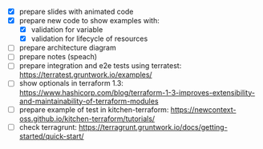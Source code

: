- [x] prepare slides with animated code
- [x] prepare new code to show examples with:
  - [x] validation for variable
  - [x] validation for lifecycle of resources 
- [ ] prepare architecture diagram
- [ ] prepare notes (speach)
- [ ] prepare integration and e2e tests using terratest: https://terratest.gruntwork.io/examples/
- [ ] show optionals in terraform 1.3: https://www.hashicorp.com/blog/terraform-1-3-improves-extensibility-and-maintainability-of-terraform-modules
- [ ] prepare example of test in kitchen-terraform: https://newcontext-oss.github.io/kitchen-terraform/tutorials/
- [ ] check terragrunt: https://terragrunt.gruntwork.io/docs/getting-started/quick-start/